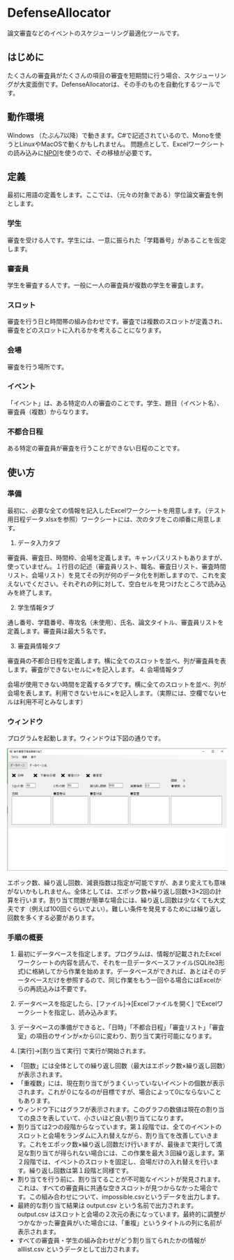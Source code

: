﻿
# DefenseAllocator

論文審査などのイベントのスケジューリング最適化ツールです。

## はじめに

たくさんの審査員がたくさんの項目の審査を短期間に行う場合、スケジューリングが大変面倒です。DefenseAllocatorは、その手のものを自動化するツールです。

## 動作環境

Windows （たぶん7以降）で動きます。C#で記述されているので、Monoを使うとLinuxやMacOSで動くかもしれません。
問題点として、Excelワークシートの読み込みに[NPOI](https://github.com/tonyqus/npoi/)を使うので、その移植が必要です。

## 定義

最初に用語の定義をします。ここでは、（元々の対象である）学位論文審査を例とします。

### 学生

審査を受ける人です。学生には、一意に振られた「学籍番号」があることを仮定します。

### 審査員

学生を審査する人です。一般に一人の審査員が複数の学生を審査します。

### スロット

審査を行う日と時間帯の組み合わせです。審査では複数のスロットが定義され、審査をどのスロットに入れるかを考えることになります。

### 会場

審査を行う場所です。

### イベント

「イベント」は、ある特定の人の審査のことです。学生、題目（イベント名）、審査員（複数）からなります。

### 不都合日程

ある特定の審査員が審査を行うことができない日程のことです。

## 使い方

### 準備

最初に、必要な全ての情報を記入したExcelワークシートを用意します。（テスト用日程データ.xlsxを参照）ワークシートには、次のタブをこの順番に用意します。

1. データ入力タブ

審査員、審査日、時間枠、会場を定義します。キャンパスリストもありますが、使っていません。１行目の記述（審査員リスト、職名、審査日リスト、審査時間リスト、会場リスト）を見てその列が何のデータ化を判断しますので、これを変えないでください。それぞれの列に対して、空白セルを見つけたところで読み込みを終了します。

2. 学生情報タブ

通し番号、学籍番号、専攻名（未使用）、氏名、論文タイトル、審査員リストを定義します。審査員は最大５名です。

3. 審査員情報タブ

審査員の不都合日程を定義します。横に全てのスロットを並べ、列が審査員を表します。審査ができないセルに×を記入します。
4. 会場情報タブ

会場が使用できない時間を定義するタブです。横に全てのスロットを並べ、列が会場を表します。利用できないセルに×を記入します。（実際には、空欄でないセルは利用不可とみなします）

### ウィンドウ

プログラムを起動します。ウィンドウは下図の通りです。

![window](./fig1.png)

エポック数、繰り返し回数、減衰指数は指定が可能ですが、あまり変えても意味がないかもしれません。全体としては、エポック数×繰り返し回数×3×2回の計算を行います。割り当て問題が簡単な場合には、繰り返し回数は少なくても大丈夫です（例えば100回ぐらいでよい）。難しい条件を発見するためには繰り返し回数を多くする必要があります。

### 手順の概要

1. 最初にデータベースを指定します。プログラムは、情報が記載されたExcelワークシートの内容を読んで、それを一旦データベースファイル(SQLite3形式)に格納してから作業を始めます。データベースができれば、あとはそのデータベースだけを参照するので、同じ作業をもう一回やる場合にはExcelからの再読込みは不要です。

2. データベースを指定したら、[ファイル]→[Excelファイルを開く] でExcelワークシートを指定し、読み込みます。

2.  データベースの準備ができると、「日時」「不都合日程」「審査リスト」「審査室」の項目のサインが×から☑に変わり、割り当て実行可能になります。

3. [実行]→[割り当て実行] で実行が開始されます。

* 「回数」には全体としての繰り返し回数（最大はエポック数×繰り返し回数）が表示されます。
* 「重複数」には、現在割り当てがうまくいっていないイベントの個数が表示されます。これが０になるのが目標ですが、場合によって0にならないこともあります。
* ウィンドウ下にはグラフが表示されます。このグラフの数値は現在の割り当ての良さを表していて、小さいほど良い割り当てになります。
* 割り当ては2つの段階からなっています。第１段階では、全てのイベントのスロットと会場をランダムに入れ替えながら、割り当てを改善していきます。これをエポック数×繰り返し回数だけ行いますが、最後まで実行して満足な割り当てが得られない場合には、この作業を最大３回繰り返します。第２段階では、イベントのスロットを固定し、会場だけの入れ替えを行います。繰り返し回数は第１段階と同様です。
* 割り当てを行う前に、割り当てることが不可能なイベントが発見されます。これは、すべての審査員に共通な空きスロットが見つからなかった場合です。この組み合わせについて、impossible.csvというデータを出力します。
* 最終的な割り当て結果は output.csv という名前で出力されます。output.csv はスロットと会場の２次元の表になっています。最終的に調整がつかなかった審査員がいた場合には、「重複」というタイトルの列に名前が表示されます。
* すべての審査員・学生の組み合わせがどう割り当てられたかの情報が alllist.csv というデータとして出力されます。


